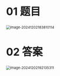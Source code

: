 # 01 题目

<img src="https://cvp.oss-cn-shanghai.aliyuncs.com/202412021838165.png" alt="image-20241202183810114" style="zoom:67%;" />



# 02 答案

<img src="https://cvp.oss-cn-shanghai.aliyuncs.com/202412021921409.png" alt="image-20241202192135311" style="zoom: 67%;" />